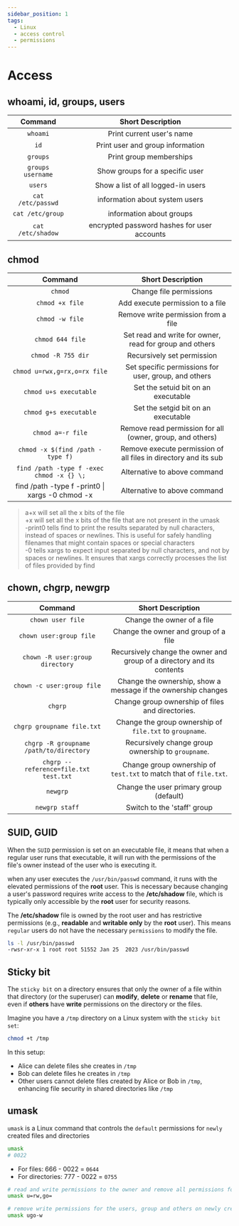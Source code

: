 ```yaml
---
sidebar_position: 1
tags:
  - Linux
  - access control
  - permissions
---
```


# Access

## whoami, id, groups, users

|      Command      |              Short Description              |
| :---------------: | :-----------------------------------------: |
|     `whoami`      |          Print current user's name          |
|       `id`        |      Print user and group information       |
|     `groups`      |           Print group memberships           |
| `groups username` |       Show groups for a specific user       |
|      `users`      |     Show a list of all logged-in users      |
| `cat /etc/passwd` |       information about system users        |
| `cat /etc/group`  |          information about groups           |
| `cat /etc/shadow` | encrypted password hashes for user accounts |

## chmod

|                     Command                     |                        Short Description                        |
| :---------------------------------------------: | :-------------------------------------------------------------: |
|                     `chmod`                     |                     Change file permissions                     |
|                 `chmod +x file`                 |                Add execute permission to a file                 |
|                 `chmod -w file`                 |               Remove write permission from a file               |
|                `chmod 644 file`                 |     Set read and write for owner, read for group and others     |
|               `chmod -R 755 dir`                |                   Recursively set permission                    |
|          `chmod u=rwx,g=rx,o=rx file`           |      Set specific permissions for user, group, and others       |
|             `chmod u+s executable`              |               Set the setuid bit on an executable               |
|             `chmod g+s executable`              |               Set the setgid bit on an executable               |
|                `chmod a=-r file`                |    Remove read permission for all (owner, group, and others)    |
|        `chmod -x $(find /path -type f)`         | Remove execute permission of all files in directory and its sub |
|    `find /path -type f -exec chmod -x {} \;`    |                  Alternative to above command                   |
| find /path -type f -print0 \| xargs -0 chmod -x |                  Alternative to above command                   |

> a+x will set all the x bits of the file  
> +x will set all the x bits of the file that are not present in the umask  
> -print0 tells find to print the results separated by null characters, instead of spaces or newlines. This is useful for safely handling filenames that might contain spaces or special characters  
> -0 tells xargs to expect input separated by null characters, and not by spaces or newlines. It ensures that xargs correctly processes the list of files provided by find

## chown, chgrp, newgrp

|                 Command                 |                           Short Description                            |
| :-------------------------------------: | :--------------------------------------------------------------------: |
|            `chown user file`            |                       Change the owner of a file                       |
|         `chown user:group file`         |                  Change the owner and group of a file                  |
|     `chown -R user:group directory`     | Recursively change the owner and group of a directory and its contents |
|       `chown -c user:group file`        |     Change the ownership, show a message if the ownership changes      |
|                 `chgrp`                 |            Change group ownership of files and directories.            |
|       `chgrp groupname file.txt`        |        Change the group ownership of `file.txt` to `groupname`.        |
| `chgrp -R groupname /path/to/directory` |           Recursively change group ownership to `groupname`.           |
|  `chgrp --reference=file.txt test.txt`  |   Change group ownership of `test.txt` to match that of `file.txt`.    |
|                `newgrp`                 |                Change the user primary group (default)                 |
|             `newgrp staff`              |                      Switch to the 'staff' group                       |

## SUID, GUID

When the `SUID` permission is set on an executable file, it means that when a regular user runs that executable, it will run with the permissions of the file's owner instead of the user who is executing it.  

when any user executes the `/usr/bin/passwd` command, it runs with the elevated permissions of the **root** user. This is necessary because changing a user's password requires write access to the **/etc/shadow** file, which is typically only accessible by the **root** user for security reasons.

The **/etc/shadow** file is owned by the root user and has restrictive permissions (e.g., **readable** and **writable** **only** by the **root** user). This means `regular` users do not have the necessary `permissions` to modify the file.

```bash
ls -l /usr/bin/passwd 
-rwsr-xr-x 1 root root 51552 Jan 25  2023 /usr/bin/passwd
```

## Sticky bit

The `sticky bit` on a directory ensures that only the owner of a file within that directory (or the superuser) can **modify**, **delete** or **rename** that file, even if **others** have **write** permissions on the directory or the files.

Imagine you have a `/tmp` directory on a Linux system with the `sticky bit set`:

```bash
chmod +t /tmp
```

In this setup:

- Alice can delete files she creates in `/tmp`
- Bob can delete files he creates in `/tmp`
- Other users cannot delete files created by Alice or Bob in `/tmp`, enhancing file security in shared directories like `/tmp`

## umask

`umask` is a Linux command that controls the `default` permissions for `newly` created files and directories

```bash
umask
# 0022
```

- For files: 666 - 0022 = `0644`
- For directories: 777 - 0022 = `0755`

```bash
# read and write permissions to the owner and remove all permissions for others and groups on newly created files:
umask u=rw,go=

# remove write permissions for the users, group and others on newly created directories:
umask ugo-w
```
